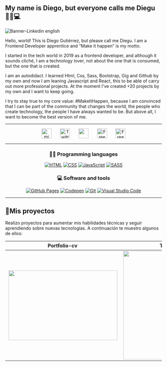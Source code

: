 ## My name is Diego, but everyone calls me Diegu 👨🏻💻

![Banner-Linkedin english](https://user-images.githubusercontent.com/62949966/160612912-85a9a790-5a2d-41d2-85a7-3856083184f2.jpg)

 Hello, world! This is Diego Gutiérrez, but please call me Diegu. I am a Frontend Developer apprentice and “Make it happen” is my motto. 

I started in the tech world in 2019 as a frontend developer, and although it sounds cliché, I am a technology lover, not about the one that is consumed, but the one that is created.

I am an autodidact. I learned Html, Css, Sass, Bootstrap, Gig and Github by my own and now I am leaning Javascript and React, this to be able of carry out more professional projects. At the moment I've created +20 projects by my own and I want to keep going.

I try to stay true to my core value: #MakeItHappen, because I am convinced that I can be part of the community that changes the world, the people who create technology, the people I have always wanted to be. But above all, I want to become the best version of me.


---

<!-- Social icons section -->
<p align="center">
  <a href="https://diegudeveloper.github.io/Portfolio-cv/"><img width="32px" alt="mi webside" title="Youtube" src="https://user-images.githubusercontent.com/62949966/158070347-adaf510c-982e-4050-92f0-f6d7a13f5a9b.png"/></a>
  &#8287;&#8287;&#8287;&#8287;&#8287;
  <a href="https://twitter.com/Diegudeveloper"><img width="32px" alt="Twitter" title="Twitter" src="https://user-images.githubusercontent.com/62949966/158070835-37083385-c796-410a-8f12-a48e57484310.png"/></a>
  &#8287;&#8287;&#8287;&#8287;&#8287;
  <a href="https://dev.to/diegudeveloper" alt="Dev Pro Tips Discussion & Support Server"><img width="32px" src="https://user-images.githubusercontent.com/62949966/158071693-33381ca7-7d52-4a41-b3ee-10cc703e3880.png"/></a>
  &#8287;&#8287;&#8287;&#8287;&#8287;
  <a href="https://codepen.io/diegudeveloper"><img width="32px" alt="Free Stuff" title="Free gifts for you" src="https://user-images.githubusercontent.com/62949966/158072619-6aed406e-0c17-4ce7-9165-d5fcf50a2aa7.png"/></a>
   &#8287;&#8287;&#8287;&#8287;&#8287;
  <a href="https://www.linkedin.com/in/diegugutierrez/"><img width="32px" alt="Free Stuff" title="Free gifts for you" src="https://user-images.githubusercontent.com/62949966/158074142-815ceedd-ed4d-4f58-b749-ce4fcb37ce4a.png"/></a>
</p>

---
<h3 align="center"> 👨‍💻 Programming languages </h3>

<p align="center">
  <a href="#"><img alt="HTML" src="https://img.shields.io/badge/HTML-E34F26.svg?logo=html5&logoColor=white"></a>
  <a href="#"><img alt="CSS" src="https://img.shields.io/badge/CSS-1572B6.svg?logo=css3&logoColor=white"></a>
  <a href="#"><img alt="JavaScript" src="https://img.shields.io/badge/JavaScript-F7DF1E.svg?logo=javascript&logoColor=black"></a>
  <a href="#"><img alt="SASS" src="https://img.shields.io/badge/Sass-hotpink.svg?logo=SASS&logoColor=white"></a>
</p>

<h3 align="center"> 💻 Software and tools </h3>

<p align="center">
  <a href="#"><img alt="GitHub Pages" src="https://img.shields.io/badge/GitHub%20Pages-327FC7.svg?logo=github&logoColor=white"></a>
  <a href="#"><img alt="Codepen" src="https://img.shields.io/badge/Codepen-000000.svg?logo=codepen&logoColor=white"></a>
  <a href="#"><img alt="Git" src="https://img.shields.io/badge/Git-F05033.svg?logo=git&logoColor=white"></a>
  <a href="#"><img alt="Visual Studio Code" src="https://img.shields.io/badge/Visual%20Studio%20Code-0078d7.svg?logo=visual-studio-code&logoColor=white"></a>
</p>

---

## 🚀Mis proyectos

Realizo proyectos para aumentar mis habilidades técnicas y seguir aprendiendo sobre nuevas tecnologías. A continuación te muestro algunos de ellos:

| Portfolio-cv   | Travel Agency |
| ------------- | ------------- |
| <img src="https://user-images.githubusercontent.com/62949966/189738584-d61e2725-d3e7-49c2-bf26-8db89cda4341.png" width="350" height="225" align="right" />  | <img src="https://user-images.githubusercontent.com/62949966/189842403-50608c86-a64d-457b-8307-251251374830.png" width="350" align="right" />  |








